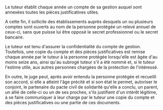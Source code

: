   
 Le tuteur établit chaque année un compte de sa gestion auquel sont annexées toutes les pièces justificatives utiles.  

  
 A cette fin, il sollicite des établissements auprès desquels un ou plusieurs comptes sont ouverts au nom de la personne protégée un relevé annuel de ceux-ci, sans que puisse lui être opposé le secret professionnel ou le secret bancaire.  

  
 Le tuteur est tenu d'assurer la confidentialité du compte de gestion. Toutefois, une copie du compte et des pièces justificatives est remise chaque année par le tuteur à la personne protégée lorsqu'elle est âgée d'au moins seize ans, ainsi qu'au subrogé tuteur s'il a été nommé et, si le tuteur l'estime utile, aux autres personnes chargées de la protection de l'intéressé.  

  
 En outre, le juge peut, après avoir entendu la personne protégée et recueilli son accord, si elle a atteint l'âge précité et si son état le permet, autoriser le conjoint, le partenaire du pacte civil de solidarité qu'elle a conclu, un parent, un allié de celle-ci ou un de ses proches, s'ils justifient d'un intérêt légitime, à se faire communiquer à leur charge par le tuteur une copie du compte et des pièces justificatives ou une partie de ces documents.  
